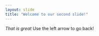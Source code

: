 ```yaml
---
layout: slide
title: "Welcome to our second slide!"
---
```

*That is great*
Use the left arrow to go back!
